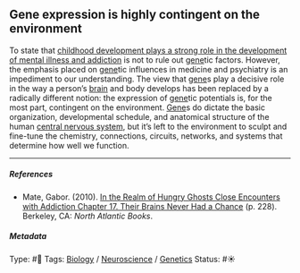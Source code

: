 ## Gene expression is highly contingent on the environment

To state that [childhood development plays a strong role in the development of mental illness and addiction](Childhood%20development%20plays%20a%20strong%20role%20in%20the%20development%20of%20mental%20illness%20and%20addiction.md) is not to rule out [gene]()tic factors. However, the emphasis placed on [gene]()tic influences in medicine and psychiatry is an impediment to our understanding. The view that [gene]()s play a decisive role in the way a person’s [brain](Brain.md) and body develops has been replaced by a radically different notion: the expression of [gene]()tic potentials is, for the most part, contingent on the environment. [Gene]()s do dictate the basic organization, developmental schedule, and anatomical structure of the human [central nervous system](), but it’s left to the environment to sculpt and fine-tune the chemistry, connections, circuits, networks, and systems that determine how well we function.

---

##### References

* Mate, Gabor. (2010). [In the Realm of Hungry Ghosts Close Encounters with Addiction Chapter 17. Their Brains Never Had a Chance](In%20the%20Realm%20of%20Hungry%20Ghosts%20Close%20Encounters%20with%20Addiction%20Chapter%2017.%20Their%20Brains%20Never%20Had%20a%20Chance.md) (p. 228). Berkeley, CA: *North Atlantic Books*.

##### Metadata

Type: #🔴 
Tags: [Biology]() / [Neuroscience](Neuroscience.md) / [Genetics]() 
Status: #☀️ 
